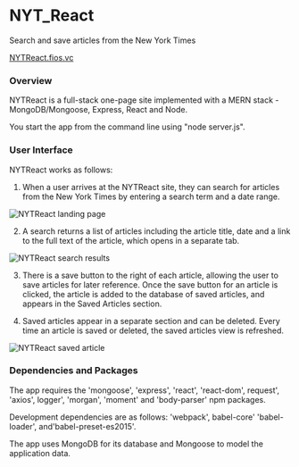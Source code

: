 # NYT_React
Search and save articles from the New York Times

[NYTReact.fios.vc](http://NYTReact.fios.vc/)

### Overview

NYTReact is a full-stack one-page site implemented with a MERN stack - MongoDB/Mongoose, Express, React and Node.

You start the app from the command line using "node server.js".


### User Interface


NYTReact works as follows:

1. When a user arrives at the NYTReact site, they can search for articles from the New York Times by entering a search term and a date range.   

![NYTReact landing page](http://fios.vc/NYTReactsearch.jpg "Landing Page")

2. A search returns a list of articles including the article title, date and a link to the full text of the article, which opens in a separate tab.

![NYTReact search results](http://fios.vc/NYTReactresults.jpg "Search results")

3. There is a save button to the right of each article, allowing the user to save articles for later reference. Once the save button for an article is clicked, the article is added to the database of saved articles, and appears in the Saved Articles section.

4. Saved articles appear in a separate section and can be deleted. Every time an article is saved or deleted, the saved articles view is refreshed.

![NYTReact saved article](http://fios.vc/NYTReactsaved.jpg "Saved article")


### Dependencies and Packages

The app requires the 'mongoose', 'express', 'react', 'react-dom', request', 'axios', logger', 'morgan', 'moment' and 'body-parser' npm packages.

Development dependencies are as follows: 'webpack', babel-core' 'babel-loader', and'babel-preset-es2015'.
  
  
The app uses MongoDB for its database and Mongoose to model the application data.